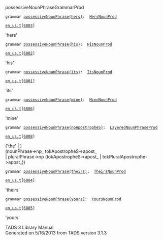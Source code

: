 ---
---
<span class="title">possessiveNounPhrase</span><span class="type">GrammarProd</span>

`grammar `<span class="classExtLink">[`possessiveNounPhrase(hers)`](../object/possessiveNounPhrase(hers).html)</span>` :   `[`HersNounProd`](../object/HersNounProd.html)

[`en_us.t`](../file/en_us.t.html)`[`[`6803`](../source/en_us.t.html#6803)`]`

<div class="gramrule">

'hers'

</div>

`grammar `<span class="classExtLink">[`possessiveNounPhrase(his)`](../object/possessiveNounPhrase(his).html)</span>` :   `[`HisNounProd`](../object/HisNounProd.html)

[`en_us.t`](../file/en_us.t.html)`[`[`6802`](../source/en_us.t.html#6802)`]`

<div class="gramrule">

'his'

</div>

`grammar `<span class="classExtLink">[`possessiveNounPhrase(its)`](../object/possessiveNounPhrase(its).html)</span>` :   `[`ItsNounProd`](../object/ItsNounProd.html)

[`en_us.t`](../file/en_us.t.html)`[`[`6801`](../source/en_us.t.html#6801)`]`

<div class="gramrule">

'its'

</div>

`grammar `<span class="classExtLink">[`possessiveNounPhrase(mine)`](../object/possessiveNounPhrase(mine).html)</span>` :   `[`MineNounProd`](../object/MineNounProd.html)

[`en_us.t`](../file/en_us.t.html)`[`[`6806`](../source/en_us.t.html#6806)`]`

<div class="gramrule">

'mine'

</div>

`grammar `<span class="classExtLink">[`possessiveNounPhrase(npApostropheS)`](../object/possessiveNounPhrase(npApostropheS).html)</span>` :   `[`LayeredNounPhraseProd`](../object/LayeredNounPhraseProd.html)

[`en_us.t`](../file/en_us.t.html)`[`[`6808`](../source/en_us.t.html#6808)`]`

<div class="gramrule">

('the' \| )  
(nounPhrase-\>np\_ tokApostropheS-\>apost\_  
\| pluralPhrase-\>np (tokApostropheS-\>apost\_ \|
tokPluralApostrophe-\>apost\_))  

</div>

`grammar `<span class="classExtLink">[`possessiveNounPhrase(theirs)`](../object/possessiveNounPhrase(theirs).html)</span>` :   `[`TheirsNounProd`](../object/TheirsNounProd.html)

[`en_us.t`](../file/en_us.t.html)`[`[`6804`](../source/en_us.t.html#6804)`]`

<div class="gramrule">

'theirs'

</div>

`grammar `<span class="classExtLink">[`possessiveNounPhrase(yours)`](../object/possessiveNounPhrase(yours).html)</span>` :   `[`YoursNounProd`](../object/YoursNounProd.html)

[`en_us.t`](../file/en_us.t.html)`[`[`6805`](../source/en_us.t.html#6805)`]`

<div class="gramrule">

'yours'

</div>

<div class="ftr">

TADS 3 Library Manual  
Generated on 5/16/2013 from TADS version 3.1.3

</div>
